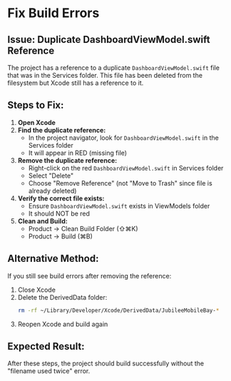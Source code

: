 # Fix Build Errors

## Issue: Duplicate DashboardViewModel.swift Reference

The project has a reference to a duplicate `DashboardViewModel.swift` file that was in the Services folder. This file has been deleted from the filesystem but Xcode still has a reference to it.

## Steps to Fix:

1. **Open Xcode**
2. **Find the duplicate reference:**
   - In the project navigator, look for `DashboardViewModel.swift` in the Services folder
   - It will appear in RED (missing file)
3. **Remove the duplicate reference:**
   - Right-click on the red `DashboardViewModel.swift` in Services folder
   - Select "Delete" 
   - Choose "Remove Reference" (not "Move to Trash" since file is already deleted)
4. **Verify the correct file exists:**
   - Ensure `DashboardViewModel.swift` exists in ViewModels folder
   - It should NOT be red
5. **Clean and Build:**
   - Product → Clean Build Folder (⇧⌘K)
   - Product → Build (⌘B)

## Alternative Method:

If you still see build errors after removing the reference:

1. Close Xcode
2. Delete the DerivedData folder:
   ```bash
   rm -rf ~/Library/Developer/Xcode/DerivedData/JubileeMobileBay-*
   ```
3. Reopen Xcode and build again

## Expected Result:

After these steps, the project should build successfully without the "filename used twice" error.